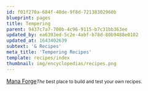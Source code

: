 ```yaml
---
id: f01f270a-684f-40de-9f8d-72138302960b
blueprint: pages
title: Tempering
parent: 9437c7a7-700b-4c96-9115-b7c31bb363ee
updated_by: ea6393ed-5c2e-4abf-b78d-80b9488e0102
updated_at: 1643402639
subtext: '& Recipes'
meta_title: 'Tempering Recipes'
template: recipes/index
thumbnail: img/encyclopedias/recipes.png
---
```

<p class="mb-16 bg(pri-600 opacity-25) flex overflow-hidden rounded"><b class="p-5 bg(pri-600 opacity-50) flex items-center"><i class="fal fa-fw fa-comment-alt-exclamation fa-flip-horizontal fa-2x text-pri-200 motion-safe:animate-pulse"></i></b><span class="p-5 flex-1 self-center"><a href="https://forge.grendel.fr/">Mana Forge</a><small class="block"><i>The</i> best place to build and test your own recipes.</small></span></p>